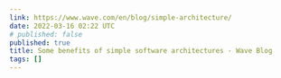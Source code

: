 ```yaml
---
link: https://www.wave.com/en/blog/simple-architecture/
date: 2022-03-16 02:22 UTC
# published: false
published: true
title: Some benefits of simple software architectures - Wave Blog
tags: []
---
```



